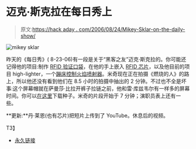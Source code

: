 # 迈克·斯克拉在每日秀上

> 原文:[https://hack aday . com/2006/08/24/Mikey-Sklar-on-the-daily-show/](https://hackaday.com/2006/08/24/mikey-sklar-on-the-daily-show/)

![mikey sklar](../Images/31e85f2e1eff28a73e9b8da9887d9c4a.png)

昨天的《每日秀》( 8-23-06)有一段是关于“黑客之友”迈克·斯克拉的。你可能还记得他的项目:制作 [RFID 验证口袋](http://screwdecaf.cx/rfidpocket.html)，在他的手上嵌入 [RFID 芯片](http://screwdecaf.cx/chipped.html)，以及他目前的项目 high-lighter，一个[蹦床控制火焰喷射器](http://screwdecaf.cx/high-lighter.html)。米奇现在正在拍摄《燃烧的人》的路上，所以他还没有看到他们在 8.5 小时的拍摄中抽出的 2 分钟。不过也不全是坏事:这个屏幕帽就在萨曼莎·比拉开裤子拉链之前，他和雷·库兹韦尔有一样多的屏幕时间。你可以[在这里](http://www.mininova.org/tor/405022)下载种子。米奇的片段开始于 7 分钟；演职员表上还有一些。

**更新:**丹·莱恩(也有芯片)把短片上传到了 YouTube。休息后的视频。

<object width="425" height="350"><param value="http://www.youtube.com/v/mSVAlSohCpE" name="movie">

T3】</object> 

*   [永久链接](http://www.mininova.org/tor/405022)